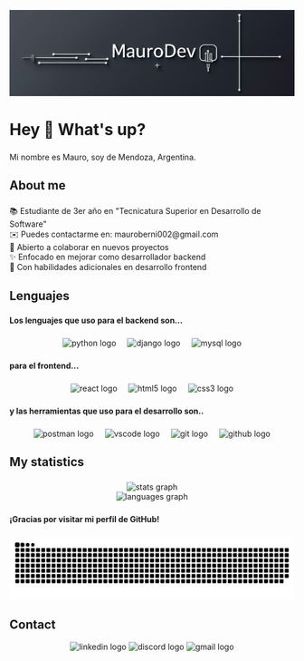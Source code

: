 ![MauroDev](https://github.com/Mauro-707/Mauro-707/blob/main/Maurodev.jpg)
<h1 align="left">Hey 👋 What's up?</h1>

###

<p align="left">Mi nombre es Mauro, soy de Mendoza, Argentina.</p>

###

<h2 align="left">About me</h2>

###

<p align="left">📚 Estudiante de 3er año en "Tecnicatura Superior en Desarrollo de Software"<br>✉️ Puedes contactarme en: mauroberni002@gmail.com<br>🤝 Abierto a colaborar en nuevos proyectos<br>✨ Enfocado en mejorar como desarrollador backend<br>🎯 Con habilidades adicionales en desarrollo frontend</p>

###

<h2 align="left">Lenguajes</h2>

###

<h4 align="left">Los lenguajes que uso para el backend son...</h4>

###

<div align="center">
  <img src="https://cdn.jsdelivr.net/gh/devicons/devicon/icons/python/python-original.svg" height="50" alt="python logo"  />
  <img width="12" />
  <img src="https://cdn.jsdelivr.net/gh/devicons/devicon/icons/django/django-plain.svg" height="50" alt="django logo"  />
  <img width="12" />
  <img src="https://cdn.jsdelivr.net/gh/devicons/devicon/icons/mysql/mysql-original.svg" height="50" alt="mysql logo"  />
</div>

###

<h4 align="left">para el frontend...</h4>

###

<div align="center">
  <img src="https://cdn.jsdelivr.net/gh/devicons/devicon/icons/react/react-original.svg" height="50" alt="react logo"  />
  <img width="12" />
  <img src="https://cdn.jsdelivr.net/gh/devicons/devicon/icons/html5/html5-original.svg" height="50" alt="html5 logo"  />
  <img width="12" />
  <img src="https://cdn.jsdelivr.net/gh/devicons/devicon/icons/css3/css3-original.svg" height="50" alt="css3 logo"  />
</div>

###

<h4 align="left">y las herramientas que uso para el desarrollo son..</h4>

###

<div align="center">
  <img src="https://cdn.simpleicons.org/postman/FF6C37" height="50" alt="postman logo"  />
  <img width="12" />
  <img src="https://cdn.jsdelivr.net/gh/devicons/devicon/icons/vscode/vscode-original.svg" height="50" alt="vscode logo"  />
  <img width="12" />
  <img src="https://cdn.jsdelivr.net/gh/devicons/devicon/icons/git/git-original.svg" height="50" alt="git logo"  />
  <img width="12" />
  <img src="https://skillicons.dev/icons?i=github" height="50" alt="github logo"  />
</div>

###


###

<h2 align="left">My statistics</h2>

###

<div align="center">
  <img src="https://github-readme-stats.vercel.app/api?username=Mauro-707&hide_title=false&hide_rank=false&show_icons=true&include_all_commits=true&count_private=true&disable_animations=false&theme=tokyonight&locale=es&hide_border=true&order=1" height="200" alt="stats graph" /> <br>
  <img src="https://github-readme-stats.vercel.app/api/top-langs?username=Mauro-707&locale=es&hide_title=false&layout=compact&card_width=320&langs_count=6&theme=tokyonight&hide_border=true&order=2" height="200" alt="languages graph"  />
</div>

###

<h4 align="left">¡Gracias por visitar mi perfil de GitHub!</h4>

###

![snake gif](https://github.com/Mauro-707/Mauro-707/blob/output/github-contribution-grid-snake-dark.svg)




###

<h2 align="left">Contact</h2>


<div align="center">
  <img src="https://raw.githubusercontent.com/maurodesouza/profile-readme-generator/master/src/assets/icons/social/linkedin/default.svg" width="62" height="50" alt="linkedin logo"  />
  <img src="https://raw.githubusercontent.com/maurodesouza/profile-readme-generator/master/src/assets/icons/social/discord/default.svg" width="62" height="50" alt="discord logo"  />
  <img src="https://raw.githubusercontent.com/maurodesouza/profile-readme-generator/master/src/assets/icons/social/gmail/default.svg" width="62" height="50" alt="gmail logo"  />
</div>

